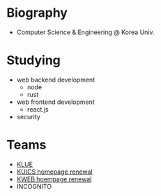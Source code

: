 # Biography

* Computer Science & Engineering @ Korea Univ.

# Studying

* web backend development
  * node
  * rust
* web frontend development
  * react.js
* security

# Teams

* [KLUE](https://klue.kr)
* [KUICS homepage renewal](https://kuics.korea.ac.kr)
* [KWEB hoempage renewal](https://kweb.korea.ac.kr)
* INCOGNITO
